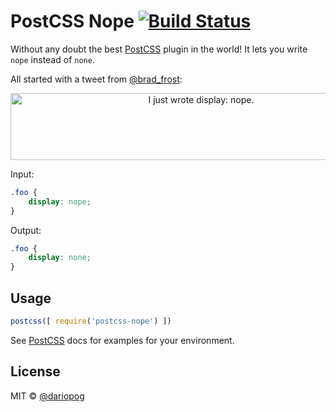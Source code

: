 # PostCSS Nope [![Build Status][ci-img]][ci]

Without any doubt the best [PostCSS] plugin in the world! It lets you write `nope` instead of `none`.

All started with a tweet from [@brad_frost](https://twitter.com/brad_frost):

<p align="center">
  <img src="https://raw.githubusercontent.com/dariopog/static/master/postcss-nope/brad_frost.png" alt="I just wrote display: nope." width="594" height="107"/>
</p>

[PostCSS]: https://github.com/postcss/postcss
[ci-img]:  https://travis-ci.org/dariopog/postcss-nope.svg
[ci]:      https://travis-ci.org/dariopog/postcss-nope

Input:
```css
.foo {
    display: nope;
}
```

Output:
```css
.foo {
    display: none;
}
```

## Usage
```js
postcss([ require('postcss-nope') ])
```

See [PostCSS] docs for examples for your environment.

## License
MIT © [@dariopog](https://twitter.com/dariopog)
